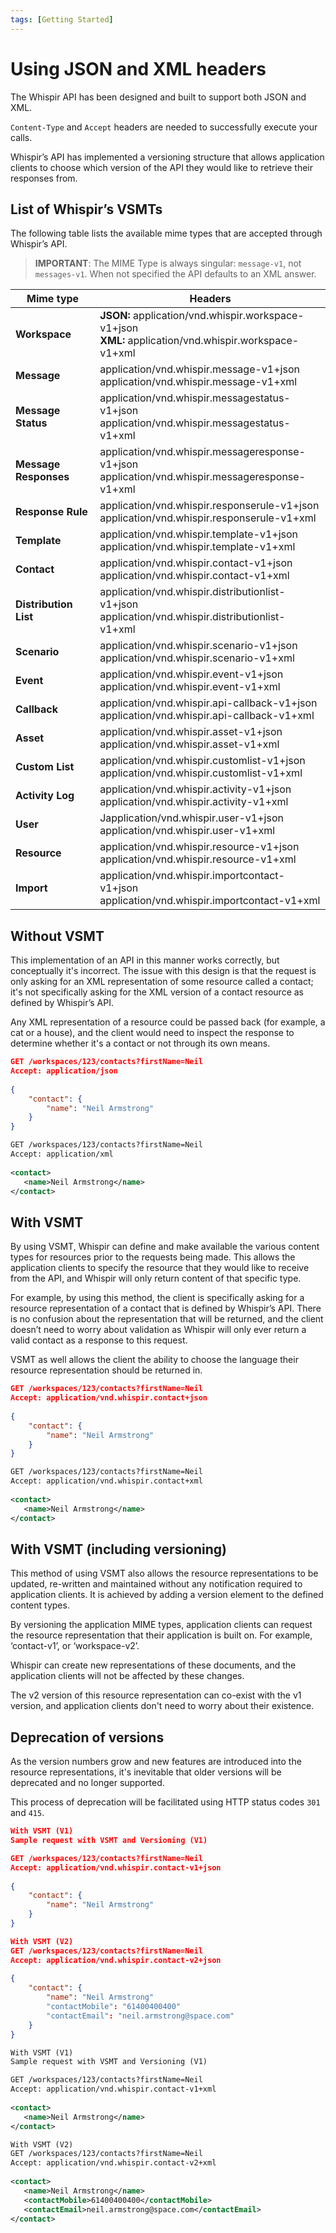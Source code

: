 ```yaml
---
tags: [Getting Started]
---
```


# Using JSON and XML headers

The Whispir API has been designed and built to support both JSON and XML.

`Content-Type` and `Accept` headers are needed to successfully execute your calls.

Whispir’s API has implemented a versioning structure that allows application clients to choose which version of the API they would like to retrieve their responses from.

## List of Whispir’s VSMTs

The following table lists the available mime types that are accepted through Whispir’s API.

> **IMPORTANT**: The MIME Type is always singular: `message-v1`, not `messages-v1`. When not specified the API defaults to an XML answer.

| Mime type             | Headers                                                                                                     |
| --------------------- | ----------------------------------------------------------------------------------------------------------- |
| **Workspace**         | **JSON:** application/vnd.whispir.workspace-v1+json <br />**XML:** application/vnd.whispir.workspace-v1+xml |
| **Message**           | application/vnd.whispir.message-v1+json <br />application/vnd.whispir.message-v1+xml                        |
| **Message Status** | application/vnd.whispir.messagestatus-v1+json <br /> application/vnd.whispir.messagestatus-v1+xml           |
| **Message Responses** | application/vnd.whispir.messageresponse-v1+json <br /> application/vnd.whispir.messageresponse-v1+xml           |
| **Response Rule**     | application/vnd.whispir.responserule-v1+json <br />application/vnd.whispir.responserule-v1+xml        |
| **Template**          | application/vnd.whispir.template-v1+json <br />application/vnd.whispir.template-v1+xml                      |
| **Contact**           | application/vnd.whispir.contact-v1+json <br />application/vnd.whispir.contact-v1+xml                        |
| **Distribution List** | application/vnd.whispir.distributionlist-v1+json <br />application/vnd.whispir.distributionlist-v1+xml      |
| **Scenario**          | application/vnd.whispir.scenario-v1+json <br />application/vnd.whispir.scenario-v1+xml                      |
| **Event**             | application/vnd.whispir.event-v1+json <br />application/vnd.whispir.event-v1+xml                            |
| **Callback**          | application/vnd.whispir.api-callback-v1+json <br />application/vnd.whispir.api-callback-v1+xml              |
| **Asset**             | application/vnd.whispir.asset-v1+json <br />application/vnd.whispir.asset-v1+xml                            |
| **Custom List**       | application/vnd.whispir.customlist-v1+json <br />application/vnd.whispir.customlist-v1+xml                  |
| **Activity Log**      | application/vnd.whispir.activity-v1+json <br />application/vnd.whispir.activity-v1+xml                      |
| **User**              | Japplication/vnd.whispir.user-v1+json <br />application/vnd.whispir.user-v1+xml                             |
| **Resource**          | application/vnd.whispir.resource-v1+json <br />application/vnd.whispir.resource-v1+xml                      |
| **Import**            | application/vnd.whispir.importcontact-v1+json <br />application/vnd.whispir.importcontact-v1+xml            |

## Without VSMT

This implementation of an API in this manner works correctly, but conceptually it's incorrect. The issue with this design is that the request is only asking for an XML representation of some resource called a contact; it's not specifically asking for the XML version of a contact resource as defined by Whispir’s API.

Any XML representation of a resource could be passed back (for example, a cat or a house), and the client would need to inspect the response to determine whether it's a contact or not through its own means.

```JSON
GET /workspaces/123/contacts?firstName=Neil
Accept: application/json
 
{
    "contact": {
        "name": "Neil Armstrong"
    }
}
```

```XML
GET /workspaces/123/contacts?firstName=Neil
Accept: application/xml
 
<contact>
   <name>Neil Armstrong</name>
</contact>
```

## With VSMT

By using VSMT, Whispir can define and make available the various content types for resources prior to the requests being made. This allows the application clients to specify the resource that they would like to receive from the API, and Whispir will only return content of that specific type.

For example, by using this method, the client is specifically asking for a resource representation of a contact that is defined by Whispir’s API. There is no confusion about the representation that will be returned, and the client doesn’t need to worry about validation as Whispir will only ever return a valid contact as a response to this request.

VSMT as well allows the client the ability to choose the language their resource representation should be returned in.

```JSON
GET /workspaces/123/contacts?firstName=Neil
Accept: application/vnd.whispir.contact+json
 
{
    "contact": {
        "name": "Neil Armstrong"
    }
}
```

```XML
GET /workspaces/123/contacts?firstName=Neil
Accept: application/vnd.whispir.contact+xml
 
<contact>
   <name>Neil Armstrong</name>
</contact>
```

## With VSMT (including versioning)

This method of using VSMT also allows the resource representations to be updated, re-written and maintained without any notification required to application clients. It is achieved by adding a version element to the defined content types.

By versioning the application MIME types, application clients can request the resource representation that their application is built on. For example, ‘contact-v1’, or ‘workspace-v2’.

Whispir can create new representations of these documents, and the application clients will not be affected by these changes.

The v2 version of this resource representation can co-exist with the v1 version, and application clients don't need to worry about their existence.

## Deprecation of versions

As the version numbers grow and new features are introduced into the resource representations, it's inevitable that older versions will be deprecated and no longer supported.

This process of deprecation will be facilitated using HTTP status codes `301` and `415`.

```JSON
With VSMT (V1)
Sample request with VSMT and Versioning (V1)

GET /workspaces/123/contacts?firstName=Neil
Accept: application/vnd.whispir.contact-v1+json
 
{
    "contact": {
        "name": "Neil Armstrong"
    }
}

With VSMT (V2)
GET /workspaces/123/contacts?firstName=Neil
Accept: application/vnd.whispir.contact-v2+json
 
{
    "contact": {
        "name": "Neil Armstrong"
        "contactMobile": "61400400400"
        "contactEmail": "neil.armstrong@space.com"
    }
}
```

```XML
With VSMT (V1)
Sample request with VSMT and Versioning (V1)

GET /workspaces/123/contacts?firstName=Neil
Accept: application/vnd.whispir.contact-v1+xml
 
<contact>
   <name>Neil Armstrong</name>
</contact>

With VSMT (V2)
GET /workspaces/123/contacts?firstName=Neil
Accept: application/vnd.whispir.contact-v2+xml
 
<contact>
   <name>Neil Armstrong</name>
   <contactMobile>61400400400</contactMobile>
   <contactEmail>neil.armstrong@space.com</contactEmail>
</contact>
```
